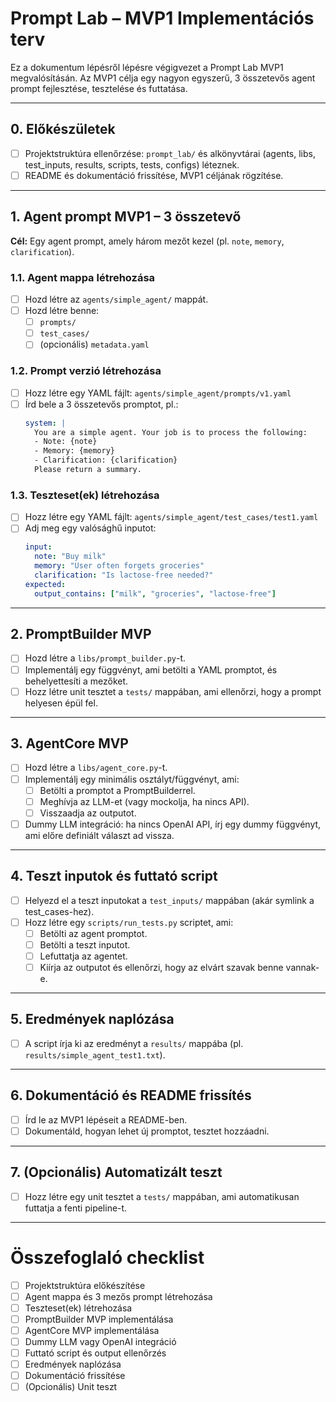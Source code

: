# Prompt Lab – MVP1 Implementációs terv

Ez a dokumentum lépésről lépésre végigvezet a Prompt Lab MVP1 megvalósításán. Az MVP1 célja egy nagyon egyszerű, 3 összetevős agent prompt fejlesztése, tesztelése és futtatása.

---

## 0. Előkészületek

- [ ] Projektstruktúra ellenőrzése: `prompt_lab/` és alkönyvtárai (agents, libs, test_inputs, results, scripts, tests, configs) léteznek.
- [ ] README és dokumentáció frissítése, MVP1 céljának rögzítése.

---

## 1. Agent prompt MVP1 – 3 összetevő

**Cél:** Egy agent prompt, amely három mezőt kezel (pl. `note`, `memory`, `clarification`).

### 1.1. Agent mappa létrehozása

- [ ] Hozd létre az `agents/simple_agent/` mappát.
- [ ] Hozd létre benne:
  - [ ] `prompts/`
  - [ ] `test_cases/`
  - [ ] (opcionális) `metadata.yaml`

### 1.2. Prompt verzió létrehozása

- [ ] Hozz létre egy YAML fájlt: `agents/simple_agent/prompts/v1.yaml`
- [ ] Írd bele a 3 összetevős promptot, pl.:
  ```yaml
  system: |
    You are a simple agent. Your job is to process the following:
    - Note: {note}
    - Memory: {memory}
    - Clarification: {clarification}
    Please return a summary.
  ```

### 1.3. Teszteset(ek) létrehozása

- [ ] Hozz létre egy YAML fájlt: `agents/simple_agent/test_cases/test1.yaml`
- [ ] Adj meg egy valósághű inputot:
  ```yaml
  input:
    note: "Buy milk"
    memory: "User often forgets groceries"
    clarification: "Is lactose-free needed?"
  expected:
    output_contains: ["milk", "groceries", "lactose-free"]
  ```

---

## 2. PromptBuilder MVP

- [ ] Hozd létre a `libs/prompt_builder.py`-t.
- [ ] Implementálj egy függvényt, ami betölti a YAML promptot, és behelyettesíti a mezőket.
- [ ] Hozz létre unit tesztet a `tests/` mappában, ami ellenőrzi, hogy a prompt helyesen épül fel.

---

## 3. AgentCore MVP

- [ ] Hozd létre a `libs/agent_core.py`-t.
- [ ] Implementálj egy minimális osztályt/függvényt, ami:
  - [ ] Betölti a promptot a PromptBuilderrel.
  - [ ] Meghívja az LLM-et (vagy mockolja, ha nincs API).
  - [ ] Visszaadja az outputot.
- [ ] Dummy LLM integráció: ha nincs OpenAI API, írj egy dummy függvényt, ami előre definiált választ ad vissza.

---

## 4. Teszt inputok és futtató script

- [ ] Helyezd el a teszt inputokat a `test_inputs/` mappában (akár symlink a test_cases-hez).
- [ ] Hozz létre egy `scripts/run_tests.py` scriptet, ami:
  - [ ] Betölti az agent promptot.
  - [ ] Betölti a teszt inputot.
  - [ ] Lefuttatja az agentet.
  - [ ] Kiírja az outputot és ellenőrzi, hogy az elvárt szavak benne vannak-e.

---

## 5. Eredmények naplózása

- [ ] A script írja ki az eredményt a `results/` mappába (pl. `results/simple_agent_test1.txt`).

---

## 6. Dokumentáció és README frissítés

- [ ] Írd le az MVP1 lépéseit a README-ben.
- [ ] Dokumentáld, hogyan lehet új promptot, tesztet hozzáadni.

---

## 7. (Opcionális) Automatizált teszt

- [ ] Hozz létre egy unit tesztet a `tests/` mappában, ami automatikusan futtatja a fenti pipeline-t.

---

# Összefoglaló checklist

- [ ] Projektstruktúra előkészítése
- [ ] Agent mappa és 3 mezős prompt létrehozása
- [ ] Teszteset(ek) létrehozása
- [ ] PromptBuilder MVP implementálása
- [ ] AgentCore MVP implementálása
- [ ] Dummy LLM vagy OpenAI integráció
- [ ] Futtató script és output ellenőrzés
- [ ] Eredmények naplózása
- [ ] Dokumentáció frissítése
- [ ] (Opcionális) Unit teszt 